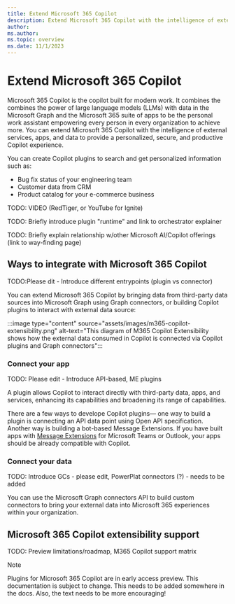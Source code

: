 ```yaml
---
title: Extend Microsoft 365 Copilot
description: Extend Microsoft 365 Copilot with the intelligence of external services, apps, and data
author:
ms.author:
ms.topic: overview
ms.date: 11/1/2023
---
```


# Extend Microsoft 365 Copilot

Microsoft 365 Copilot is the copilot built for modern work. It combines the combines the power of large language models (LLMs) with data in the Microsoft Graph and the Microsoft 365 suite of apps to be the personal work assistant empowering every person in every organization to achieve more. You can extend Microsoft 365 Copilot with the intelligence of external services, apps, and data to provide a personalized, secure, and productive Copilot experience.

You can create Copilot plugins to search and get personalized information such as:

- Bug fix status of your engineering team
- Customer data from CRM
- Product catalog for your e-commerce business

TODO: VIDEO (RedTiger, or YouTube for Ignite)

TODO: Briefly introduce plugin "runtime" and link to orchestrator explainer

TODO: Briefly explain relationship w/other Microsoft AI/Copilot offerings (link to way-finding page)

## Ways to integrate with Microsoft 365 Copilot

TODO:Please dit -  Introduce different entrypoints (plugin vs connector)

You can extend Microsoft 365 Copilot by bringing data from third-party data sources into Microsoft Graph using Graph connectors, or building Copilot plugins to interact with external data source:

:::image type="content" source="assets/images/m365-copilot-extensibility.png" alt-text="This diagram of M365 Copilot Extensibility shows how the external data consumed in Copilot is connected via Copilot plugins and Graph connectors":::

### Connect your app

TODO: Please edit - Introduce API-based, ME plugins

A plugin allows Copilot to interact directly with third-party data, apps, and services, enhancing its capabilities and broadening its range of capabilities.

There are a few ways to develope Copilot plugins— one way to build a plugin is connecting an API data point using Open API specification. Another way is building a bot-based Message Extensions. If you have built apps with [Message Extensions](https://review.learn.microsoft.com/microsoftteams/platform/messaging-extensions/what-are-messaging-extensions) for Microsoft Teams or Outlook, your apps should be already compatible with Copilot.

### Connect your data

TODO: Introduce GCs - please edit, PowerPlat connectors (?) - needs to be added

You can use the Microsoft Graph connectors API to build custom connectors to bring your external data into Microsoft 365 experiences within your organization.

## Microsoft 365 Copilot extensibility support

TODO: Preview limitations/roadmap, M365 Copilot support matrix

> [!NOTE]
> Plugins for Microsoft 365 Copilot are in early access preview. This documentation is subject to change. This needs to be added somewhere in the docs. Also, the text needs to be more encouraging!
